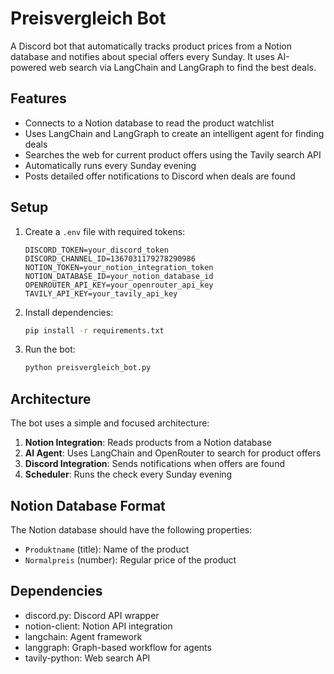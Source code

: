 # Preisvergleich Bot

A Discord bot that automatically tracks product prices from a Notion database and notifies about special offers every Sunday. It uses AI-powered web search via LangChain and LangGraph to find the best deals.

## Features

- Connects to a Notion database to read the product watchlist
- Uses LangChain and LangGraph to create an intelligent agent for finding deals
- Searches the web for current product offers using the Tavily search API
- Automatically runs every Sunday evening
- Posts detailed offer notifications to Discord when deals are found

## Setup

1. Create a `.env` file with required tokens:
   ```
   DISCORD_TOKEN=your_discord_token
   DISCORD_CHANNEL_ID=1367031179278290986
   NOTION_TOKEN=your_notion_integration_token
   NOTION_DATABASE_ID=your_notion_database_id
   OPENROUTER_API_KEY=your_openrouter_api_key
   TAVILY_API_KEY=your_tavily_api_key
   ```

2. Install dependencies:
   ```bash
   pip install -r requirements.txt
   ```

3. Run the bot:
   ```bash
   python preisvergleich_bot.py
   ```

## Architecture

The bot uses a simple and focused architecture:

1. **Notion Integration**: Reads products from a Notion database
2. **AI Agent**: Uses LangChain and OpenRouter to search for product offers
3. **Discord Integration**: Sends notifications when offers are found
4. **Scheduler**: Runs the check every Sunday evening

## Notion Database Format

The Notion database should have the following properties:
- `Produktname` (title): Name of the product
- `Normalpreis` (number): Regular price of the product

## Dependencies

- discord.py: Discord API wrapper
- notion-client: Notion API integration
- langchain: Agent framework
- langgraph: Graph-based workflow for agents
- tavily-python: Web search API 